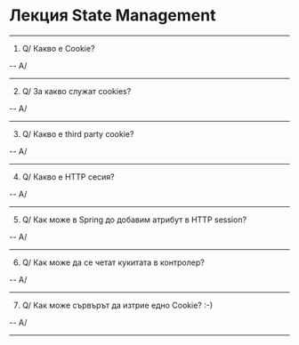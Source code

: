 # Лекция State Management

--------------------------------------------------------
1. Q/ Какво е Cookie?

-- A/

--------------------------------------------------------
2. Q/ За какво служат cookies?

-- A/

--------------------------------------------------------
3. Q/ Какво е third party cookie?

-- A/

--------------------------------------------------------
4. Q/ Какво е HTTP сесия?

-- A/

--------------------------------------------------------
5. Q/ Как може в Spring до добавим атрибут в HTTP session?

-- A/

--------------------------------------------------------
6. Q/ Как може да се четат кукитата в контролер?

-- A/

--------------------------------------------------------
7. Q/ Как може сървърът да изтрие едно Cookie? :-)

-- A/

--------------------------------------------------------
  

